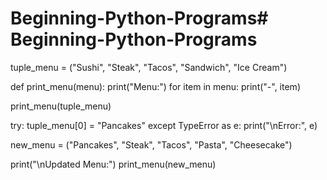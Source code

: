 # Beginning-Python-Programs# Beginning-Python-Programs
tuple_menu = ("Sushi", "Steak", "Tacos", "Sandwich", "Ice Cream")


def print_menu(menu):
    print("Menu:")
    for item in menu:
        print("-", item)


print_menu(tuple_menu)

try:
    tuple_menu[0] = "Pancakes"
except TypeError as e:
    print("\nError:", e)

new_menu = ("Pancakes", "Steak", "Tacos", "Pasta", "Cheesecake")


print("\nUpdated Menu:")
print_menu(new_menu)
